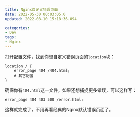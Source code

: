 ```yaml
---
title: Nginx自定义错误页面
date: 2022-05-30 00:03:05.0
updated: 2022-08-10 15:18:36.094

categories: 
- Dev
tags: 
- Nginx
---
```




打开配置文件，找到你想自定义错误页面的`location`块：

```nginx
location / {
    error_page 404 /404.html;
    # 其它配置
}
```

确保你有`404.html`这一文件，如果还想捕捉更多错误，可以这样写：

```nginx
error_page 404 403 500 /error.html;
```

这样就完成了，不用再看经典的Nginx默认错误页面了。
